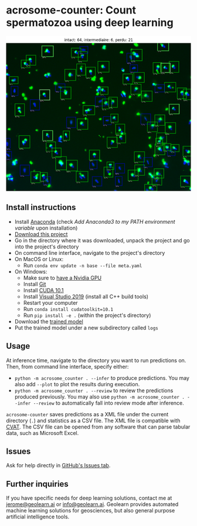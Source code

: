 # acrosome-counter: Count spermatozoa using deep learning

![](https://raw.githubusercontent.com/CloudyOverhead/acrosome-counter/main/example.png)


## Install instructions

- Install [Anaconda](https://www.anaconda.com/products/individual) (check *Add Anaconda3 to my PATH environment variable* upon installation)
- [Download this project](https://github.com/CloudyOverhead/acrosome-counter/releases)
- Go in the directory where it was downloaded, unpack the project and go into the project's directory
- On command line interface, navigate to the project's directory
- On MacOS or Linux:
  - Run `conda env update -n base --file meta.yaml`
- On Windows:
  - Make sure to [have a Nvidia GPU](https://www.windowscentral.com/how-determine-graphics-card-windows-10)
  - Install [Git](https://git-scm.com/downloads)
  - Install [CUDA 10.1](https://developer.nvidia.com/cuda-10.1-download-archive-base)
  - Install [Visual Studio 2019](https://visualstudio.microsoft.com/fr/downloads/) (install all C++ build tools)
  - Restart your computer
  - Run `conda install cudatoolkit=10.1`
  - Run `pip install -e .` (within the project's directory)
- Download the [trained model](https://drive.google.com/file/d/1loadwjn-4cIuj-E_2SJrmGA3MV1xxrE0/view?usp=sharing)
- Put the trained model under a new subdirectory called `logs`


## Usage

At inference time, navigate to the directory you want to run predictions on. Then, from command line interface, specify either:
- `python -m acrosome_counter . --infer` to produce predictions. You may also add `--plot` to plot the results during execution.
- `python -m acrosome_counter . --review` to review the predictions produced previously. You may also use `python -m acrosome_counter . --infer --review` to automatically fall into review mode after inference.

`acrosome-counter` saves predictions as a XML file under the current directory (`.`) and statistics as a CSV file. The XML file is compatible with [CVAT](https://github.com/openvinotoolkit/cvat). The CSV file can be opened from any software that can parse tabular data, such as Microsoft Excel.


## Issues

Ask for help directly in [GitHub's Issues tab](https://github.com/CloudyOverhead/acrosome-counter/issues).


## Further inquiries

If you have specific needs for deep learning solutions, contact me at <jerome@geolearn.ai> or <info@geolearn.ai>. Geolearn provides automated machine learning solutions for geosciences, but also general purpose artificial intelligence tools.
